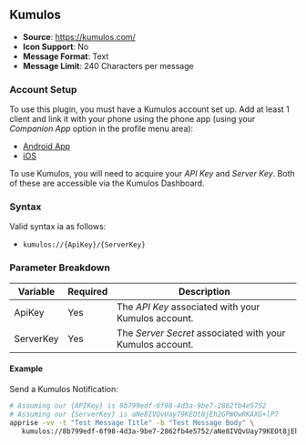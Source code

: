 ## Kumulos
* **Source**: https://kumulos.com/
* **Icon Support**: No
* **Message Format**: Text
* **Message Limit**: 240 Characters per message

### Account Setup
To use this plugin, you must have a Kumulos account set up. Add at least 1 client and link it with your phone using the phone app (using your _Companion App_ option in the profile menu area):
 - [Android App](https://play.google.com/store/apps/details?id=com.kumulos.companion)
 - [iOS](https://apps.apple.com/us/app/kumulos/id1463947782)

To use Kumulos, you will need to acquire your _API Key_ and _Server Key_. Both of these are accessible via the Kumulos Dashboard.

### Syntax
Valid syntax ia as follows:
* `kumulos://{ApiKey}/{ServerKey}`

### Parameter Breakdown
| Variable        | Required | Description
| --------------- | -------- | -----------
| ApiKey          | Yes      | The _API Key_ associated with your Kumulos account.
| ServerKey       | Yes      | The _Server Secret_ associated with your Kumulos account.

#### Example
Send a Kumulos Notification:
```bash
# Assuming our {APIKey} is 8b799edf-6f98-4d3a-9be7-2862fb4e5752
# Assuming our {ServerKey} is aNe8IVQvUay79KEOt8jEh2GPWOwRKAXG+lP7
apprise -vv -t "Test Message Title" -b "Test Message Body" \
   kumulos://8b799edf-6f98-4d3a-9be7-2862fb4e5752/aNe8IVQvUay79KEOt8jEh2GPWOwRKAXG+lP7
```
